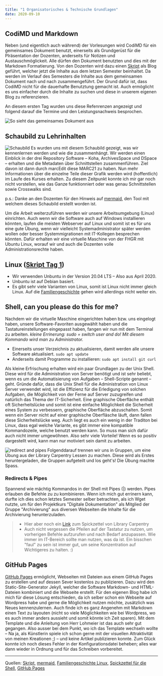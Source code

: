 ```yaml
---
title: "1 Organisatorisches & Technische Grundlagen"
date: 2020-09-10
---
```



## CodiMD und Markdown
Neben (und eigentlich auch während) der Vorlesungen wird CodiMD für ein gemeinsames Dokument benutzt, einerseits als Grundgerüst für die Plräsentation der Dozenten, anderseits für Notizen und Austauschmöglickeit. Alle dürfen den Dokument benutzten und dies mit der Markdown Formatierung. Von den Dozenten wird dazu einen [Skript](https://bain.felixlohmeier.de) als Blog geführt, welcher jetzt die Inhalte aus dem letzen Semester beinhaltet. Da werden im Verlauf des Semesters die Inhalte aus dem gemeinsamen Dokument nach und nach zusammengeführt. Der Grund dafür ist, dass CodiMD nicht für die dauerhafte Benutztung gemacht ist. Auch ermöglicht es uns einfacher durch die Inhalte zu suchen und diese in unserem eigenen Blog zu referenzieren.

An diesem ersten Tag wurden uns diese Refenrenzen angezeigt und folgend darauf die Termine und den Leistungsnachweis besprochen.

![So sieht das gemeinsames Dokument aus](https://sakura-72.github.io/my-bain-blog/images/codimd.png)

## Schaubild zu Lehrinhalten

![Schaubild](/images/schaubild.png)
Es wurden uns mit diesem Schaubild gezeigt, was wir kennenlernen werden und wie die zusammenhängt. Wir werden einen Einblick in der drei Repository Software – Koha, ArchivesSpace und DSpace – erhalten und die Metadaten über Schnittstellen zusammenführen. Ziel davon ist dann durch marcEdit diese MARC21 zu haben. Nun mehr Informationen über die einzelne Teile dieser Grafik werden wird (hoffentlich) im Laufe des Kurses erhalten. Zu diesem Zeitpunkt konnte ich mir gar noch nicht vorstellen, wie das Ganze funktionniert oder was genau Schnittstellen sowie Crosswalks sind.

p.s.: Danke an den Dozenten für den Hinweis auf [mermaid](https://mermaidjs.github.io/mermaid-live-editor/), den Tool mit welchem dieses Schaubild erstellt worden ist.

Um die Arbeit weiterzuführen werden wir unsere Arbeitsumgebung (Linux) einrichten. Auch wenn wir die Software auch auf Windows installieren könnten, laufen die meisten Webserver auf Linux und somit ist es für uns eine gute Übung, wenn wir vielleicht Systemadministrator später werden wollen oder besser Systemmigrationen mit IT-Kollegen besprechen könnten. Dafür erhalten wir eine virtuelle Maschine von der FHGR mit Ubuntu Linux, worauf wir und auch die Dozenten volle Administrationsrechte haben.

## Linux ([Skript Tag 1](https://bain.felixlohmeier.de/#/01_technische-grundlagen))
* Wir verwenden Unbuntu in der Version 20.04 LTS – Also aus April 2020.
* Unbuntu ist auf Debian basiert.
* Es gibt sehr viele Varianten von Linux, somit ist Linux nicht immer gleich Linux. Auf die [Familiengeschichte](https://upload.wikimedia.org/wikipedia/commons/1/1b/Linux_Distribution_Timeline.svg) gehen wird allerdings nicht weiter ein.

## Shell, can you please do this for me?
Nachdem wir die virtuelle Maschine eingerichten haben bzw. uns eingelogt haben, unsere Software-Favoriten ausgewählt haben und die Tastatureinstellungen eingepasst haben, fangen wir nun mit dem Terminal zu arbeiten. *kleine Errinerung: sudo = switch user and do! Mit diesem Kommando wird man zu Administrator.*
* Einerseits unser Verzeichnis zu aktualisieren, damit werden alle unsere Software aktualisiert.
``` sudo apt update ```
* Anderseits damit Programme zu installieren:
```sudo apt install git curl ```

Als kleine Erfrischung erhalten wird ein paar Grundlagen zu der Unix Shell. Diese wird für die Administration von Server benötigt und ist sehr beliebt, wenn es um die Automatisierung von Aufgaben – Shell-Scripte genannt – geht. Gründe dafür, dass die Unix Shell für die Administration von Linux Server verwendet wird, ist die Effizienz für die Erledigung von solchen Aufgaben, die Möglichkeit von der Ferne auf Server zuzugreifen und natürlich das Thema der IT-Sicherheit. Eine graphische Oberfläche enthält oft Sicherheitslücke und somit ist eine einfache Möglichkeit die Sicherheit eines System zu verbessern, graphische Oberfläche abzuschalten. Somit wenn ein Server nicht auf einer graphische Oberfläsche läuft, dann fallen diese Sicherheitslücke weg. Auch liegt es auch ein wenig in der Traditon bei Linux, dass egal welche Variante, es gibt immer eine kompatible Kommandozeile, welche benutzt werden kann. So muss man sich dafür auch nicht immer umgewöhnen. Also sehr viele Vorteile! Wenn es so positiv dargestellt wird, kann man nur motiviert sein damit zu arbeiten.

![redirect and pipes](/images/screenshot_shell.png)
Folgenddarauf trennen wir uns in Gruppen, um eine Übung aus der Library Carpentry Lessen zu machen. Diese wird als Erstes heruntergeladen, die Gruppen aufgeteilt und los geht's! Die Übung machte Spass.


### Redirects & Pipes

Spannend wie mächtig Kommandos in der Shell mit Pipes (|) werden. Pipes erlauben die Befehle zu zu kombinieren. Wenn ich mich gut errinern kann, durfte ich dies schon letztes Semester selber betrachten, als ich Wget nutzte, um für den Projektkurs "Digitale Dokumentation" als Mitglied der Gruppe "Archivierung" aus diversen Webseiten die Inhalte für die Archivierung herunterzuladen.

>* Hier aber noch ein [Link](https://librarycarpentry.org/lc-shell/reference.html) zum Spickzettel von Library Carpentry
>* Auch nicht vergessen die Pfeilen auf der Tastatur zu nutzen, um vorherigen Befehle aufzurufen und nach Bedarf anzupassen. Wie immer im IT-Bereich sollte man nutzen, was da ist. Ein bisschen "faul" zu sein ist immer gut, um seine Konzentration auf Wichtigeres zu halten. :)

## GitHub Pages
[GitHub Pages](https://pages.github.com) ermöglicht, Webseiten mit Dateien aus einem GitHub Pages zu erstellen und auf dessen Sever kostenlos zu publizieren. Dazu wird den Static-Site-Generator Jekyll, welcher die Software Markdown- und HTML-Dateien kombiniert und die Webseite erstellt.
Für den eigenen Blog habe ich mich für diese Lösung entschieden, da ich selber schon ein Webseite auf Wordpress habe und gerne die Möglichkeit nutzen möchte, zusätzlich was Neues kennenzulernen. Auch finde ich es ganz Angenehm mit Markdown einen Text zu layouten (nicht so viele Möglichkeiten wie bei Wordpress, wo es auch immer anders aussieht und somit könnte ich Zeit sparen). Mit dem Template und die Anleitung von Herr Lohmeier ist das auch sehr gut gegangen. Also ausser bei dem Punkt, wo ich das Template wechseln wollte – Na ja, als Künstlerin spiele ich schon gerne mit der visuellen Attraktivität von meinen Kreationen ;) – und keine Artikel publizieren konnte. Zum Glück konnte ich noch dieses Fehler in der Konfigurationsdatei beheben; alles war dann wieder in Ordnung und für das Schreiben vorbereitet.


***
Quellen: [Skript](https://bain.felixlohmeier.de), [mermaid](https://mermaidjs.github.io/mermaid-live-editor/), [Familiengeschichte Linux](https://upload.wikimedia.org/wikipedia/commons/1/1b/Linux_Distribution_Timeline.svg), [Spickzettel für die Shell](https://librarycarpentry.org/lc-shell/reference.html), [GitHub Pages](https://pages.github.com)

